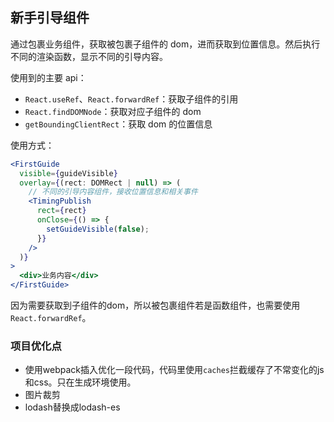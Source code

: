 ## 新手引导组件

通过包裹业务组件，获取被包裹子组件的 dom，进而获取到位置信息。然后执行不同的渲染函数，显示不同的引导内容。

使用到的主要 api：

- `React.useRef`、`React.forwardRef`：获取子组件的引用
- `React.findDOMNode`：获取对应子组件的 dom
- `getBoundingClientRect`：获取 dom 的位置信息

使用方式：

```jsx
<FirstGuide
  visible={guideVisible}
  overlay={(rect: DOMRect | null) => (
    // 不同的引导内容组件，接收位置信息和相关事件
    <TimingPublish
      rect={rect}
      onClose={() => {
        setGuideVisible(false);
      }}
    />
  )}
>
  <div>业务内容</div>
</FirstGuide>
```

因为需要获取到子组件的dom，所以被包裹组件若是函数组件，也需要使用`React.forwardRef`。


### 项目优化点

- 使用webpack插入优化一段代码，代码里使用`caches`拦截缓存了不常变化的js和css。只在生成环境使用。
- 图片裁剪
- lodash替换成lodash-es